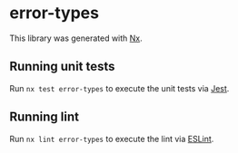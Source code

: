 # error-types

This library was generated with [Nx](https://nx.dev).

## Running unit tests

Run `nx test error-types` to execute the unit tests via [Jest](https://jestjs.io).

## Running lint

Run `nx lint error-types` to execute the lint via [ESLint](https://eslint.org/).
